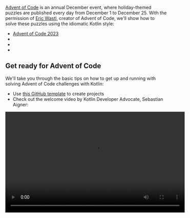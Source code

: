 [//]: # (title: Advent of Code puzzles in idiomatic Kotlin)

[Advent of Code](https://adventofcode.com/) is an annual December event, where holiday-themed puzzles are published
every day from December 1 to December 25. With the permission of [Eric Wastl](http://was.tl/), creator of Advent of Code,
we'll show how to solve these puzzles using the idiomatic Kotlin style:

* [Advent of Code 2023](https://www.youtube.com/playlist?list=PLlFc5cFwUnmzk0wvYW4aTl57F2VNkFisU)
* [](#advent-of-code-2022)
* [](#advent-of-code-2021)
* [](#advent-of-code-2020)

## Get ready for Advent of Code

We'll take you through the basic tips on how to get up and running with solving Advent of Code challenges with Kotlin:

* Use [this GitHub template](https://github.com/kotlin-hands-on/advent-of-code-kotlin-template) to create projects
* Check out the welcome video by Kotlin Developer Advocate, Sebastian Aigner:

<video width="560" height="315" src="https://youtu.be/6-XSehwRgSY" title="Get Ready for Advent of Code 2021"/>

## Advent of Code 2022

### Day 1: Calorie counting

Learn about the [Kotlin Advent of Code template](https://github.com/kotlin-hands-on/advent-of-code-kotlin-template) and convenience functions for working with strings and collections in Kotlin, 
such as [`maxOf()`](https://kotlinlang.org/api/latest/jvm/stdlib/kotlin.collections/max-of.html) and [`sumOf()`](https://kotlinlang.org/api/latest/jvm/stdlib/kotlin.collections/sum-of.html).
See how extension functions can help you structure your solution in a nice manner.

* Read the puzzle description on [Advent of Code](https://adventofcode.com/2022/day/1)
* Check out the solution in the video:

![YouTube](youtube.svg){width=25}{type="joined"} [Advent of Code 2022 Day 1 | Kotlin](https://www.youtube.com/watch?v=ntbsbqLCKDs)

### Day 2: Rock paper scissors

Understand operations on the `Char` type in Kotlin, see how the `Pair` type and the `to` constructor work well with pattern matching.
Understand how to order your own objects using the [`compareTo()`](https://kotlinlang.org/api/latest/jvm/stdlib/kotlin/-comparable/compare-to.html) function.

* Read the puzzle description on [Advent of Code](https://adventofcode.com/2022/day/2)
* Check out the solution in the video:

![YouTube](youtube.svg){width=25}{type="joined"} [Advent of Code 2022 Day 2 | Kotlin](https://www.youtube.com/watch?v=Fn0SY2yGDSA)

### Day 3: Rucksack reorganization

Learn how the [kotlinx.benchmark](https://github.com/Kotlin/kotlinx-benchmark) library helps
you understand the performance characteristics of your code.
See how set operations like `intersect` can help you select overlapping data,
and see performance comparisons between different implementations of the same solution.

* Read the puzzle description on [Advent of Code](https://adventofcode.com/2022/day/3)
* Check out the solution in the video:

![YouTube](youtube.svg){width=25}{type="joined"} [Advent of Code 2022 Day 3 | Kotlin](https://www.youtube.com/watch?v=IPLfo4zXNjk)

### Day 4: Camp cleanup

See how `infix` and `operator` functions can make your code more expressive,
and how extension functions for the `String` and `IntRange` types make it easy to parse input.

* Read the puzzle description on [Advent of Code](https://adventofcode.com/2022/day/4)
* Check out the solution in the video:

![YouTube](youtube.svg){width=25}{type="joined"} [Advent of Code 2022 Day 4 | Kotlin](https://www.youtube.com/watch?v=dBIbr55YS0A)

### Day 5: Supply stacks

Learn about constructing more complex objects with factory functions,
how to use regular expressions, and the double-ended [`ArrayDeque`](https://kotlinlang.org/api/latest/jvm/stdlib/kotlin.collections/-array-deque/) type.

* Read the puzzle description on [Advent of Code](https://adventofcode.com/2022/day/5)
* Check out the solution in the video:

![YouTube](youtube.svg){width=25}{type="joined"} [Advent of Code 2022 Day 5 | Kotlin](https://www.youtube.com/watch?v=lKq6r5Nt8Yo)

### Day 6: Tuning trouble

See more in-depth performance investigations with the [kotlinx.benchmark](https://github.com/Kotlin/kotlinx-benchmark) library,
comparing the characteristics of 16 different variations of the same solution.

* Read the puzzle description on [Advent of Code](https://adventofcode.com/2022/day/6)
* Check out the solution in the video:

![YouTube](youtube.svg){width=25}{type="joined"} [Advent of Code 2022 Day 6 | Kotlin](https://www.youtube.com/watch?v=VbBhaQhW0zk)

### Day 7: No space left on device

Learn how to model tree structures, and see a demo of generating Kotlin code programmatically.

* Read the puzzle description on [Advent of Code](https://adventofcode.com/2022/day/7)
* Check out the solution in the video:

![YouTube](youtube.svg){width=25}{type="joined"} [Advent of Code 2022 Day 7 | Kotlin](https://www.youtube.com/watch?v=Q819VW8yxFo)

### Day 8: Treetop tree house

See the `sequence` builder in action,
and how far a first draft of a program and an idiomatic Kotlin solution can differ (with special guest Roman Elizarov!).

* Read the puzzle description on [Advent of Code](https://adventofcode.com/2022/day/8)
* Check out the solution in the video:

![YouTube](youtube.svg){width=25}{type="joined"} [Advent of Code 2022 Day 8 | Kotlin](https://www.youtube.com/watch?v=6d6FXFh-UdA)

### Day 9: Rope bridge

See the `run` function, labeled returns, and convenient standard library functions like `coerceIn`, or `zipWithNext`.
See how you can construct lists of given sizes using the `List` and `MutableList` constructors,
and get a peek at a Kotlin-based visualization of the problem statement.

* Read the puzzle description on [Advent of Code](https://adventofcode.com/2022/day/9)
* Check out the solution in the video:

![YouTube](youtube.svg){width=25}{type="joined"} [Advent of Code 2022 Day 9 | Kotlin](https://www.youtube.com/watch?v=ShU9dNUa_3g)

### Day 10: Cathode-ray tube

Learn how ranges and the `in` operator make checking ranges natural,
how function parameters can be turned into receivers, and a brief exploration of the `tailrec` modifier.

* Read the puzzle description on [Advent of Code](https://adventofcode.com/2022/day/10)
* Check out the solution in the video:

![YouTube](youtube.svg){width=25}{type="joined"} [Advent of Code 2022 Day 10 | Kotlin](https://www.youtube.com/watch?v=KVyeNmFHoL4)

### Day 11: Monkey in the middle

See how you can move from mutable,
imperative code to a more functional approach that makes use of immutable and read-only data structures.
Learn about context receivers and how our guest built his own visualization library just for Advent of Code.

* Read the puzzle description on [Advent of Code](https://adventofcode.com/2022/day/11)
* Check out the solution in the video:

![YouTube](youtube.svg){width=25}{type="joined"} [Advent of Code 2022 Day 11 | Kotlin](https://www.youtube.com/watch?v=1eBSyPe_9j0)

### Day 12: Hill Climbing algorithm

Use queues, `ArrayDeque`, function references, and the `tailrec` modifier to solve path finding problems with Kotlin.

* Read the puzzle description on [Advent of Code](https://adventofcode.com/2022/day/12)
* Check out the solution in the video:

![YouTube](youtube.svg){width=25}{type="joined"} [Advent of Code 2022 Day 12 | Kotlin](https://www.youtube.com/watch?v=tJ74hi_3sk8)

## Advent of Code 2021

> Read our [blog post about Advent of Code 2021](https://blog.jetbrains.com/kotlin/2021/11/advent-of-code-2021-in-kotlin/)
> 
{style="tip"}

### Day 1: Sonar sweep

Apply windowed and count functions to work with pairs and triplets of integers.

* Read the puzzle description on [Advent of Code](https://adventofcode.com/2021/day/1)
* Check out the solution from Anton Arhipov on the [Kotlin Blog](https://blog.jetbrains.com/kotlin/2021/12/advent-of-code-2021-in-kotlin-day-1)
  or watch the video:

![YouTube](youtube.svg){width=25}{type="joined"} [Advent of Code 2021 in Kotlin, Day 1: Sonar Sweep](https://www.youtube.com/watch?v=76IzmtOyiHw)

### Day 2: Dive!

Learn about destructuring declarations and the `when` expression.

* Read the puzzle description on [Advent of Code](https://adventofcode.com/2021/day/2)
* Check out the solution from Pasha Finkelshteyn on [GitHub](https://github.com/asm0dey/aoc-2021/blob/main/src/Day02.kt)
  or watch the video:

![YouTube](youtube.svg){width=25}{type="joined"} [Advent of Code 2021 in Kotlin, Day 2: Dive!](https://www.youtube.com/watch?v=4A2WwniJdNc)

### Day 3: Binary diagnostic

Explore different ways to work with binary numbers.

* Read the puzzle description on [Advent of Code](https://adventofcode.com/2021/day/3)
* Check out the solution from Sebastian Aigner on [Kotlin Blog](https://blog.jetbrains.com/kotlin/2021/12/advent-of-code-2021-in-kotlin-day-3/)
  or watch the video:

![YouTube](youtube.svg){width=25}{type="joined"} [Advent of Code 2021 in Kotlin, Day 3: Binary Diagnostic](https://www.youtube.com/watch?v=mF2PTnnOi8w)

### Day 4: Giant squid

Learn how to parse the input and introduce some domain classes for more convenient processing.

* Read the puzzle description on [Advent of Code](https://adventofcode.com/2021/day/4)
* Check out the solution from Anton Arhipov on the [GitHub](https://github.com/antonarhipov/advent-of-code-2021/blob/main/src/Day04.kt)
  or watch the video:

![YouTube](youtube.svg){width=25}{type="joined"} [Advent of Code 2021 in Kotlin, Day 4: Giant Squid](https://www.youtube.com/watch?v=wL6sEoLezPQ)

## Advent of Code 2020

> You can find all the solutions for the Advent of Code 2020 puzzles in our [GitHub repository](https://github.com/kotlin-hands-on/advent-of-code-2020/).
>
{style="tip"}

### Day 1: Report repair

Explore input handling, iterating over a list, different ways of building a map, and using the [`let`](scope-functions.md#let)
function to simplify your code.

* Read the puzzle description on [Advent of Code](https://adventofcode.com/2020/day/1)
* Check out the solution from Svetlana Isakova on the [Kotlin Blog](https://blog.jetbrains.com/kotlin/2021/07/advent-of-code-in-idiomatic-kotlin/)
or watch the video:

![YouTube](youtube.svg){width=25}{type="joined"} [Learn Kotlin With the Kotlin Team: Advent of Code 2020 #1](https://www.youtube.com/watch?v=o4emra1xm88)

### Day 2: Password philosophy

Explore string utility functions, regular expressions, operations on collections, and how the [`let`](scope-functions.md#let)
function can be helpful to transform your expressions.

* Read the puzzle description on [Advent of Code](https://adventofcode.com/2020/day/2)
* Check out the solution from Svetlana Isakova on the [Kotlin Blog](https://blog.jetbrains.com/kotlin/2021/07/advent-of-code-in-idiomatic-kotlin-day2/)
or watch the video:

![YouTube](youtube.svg){width=25}{type="joined"} [Learn Kotlin with The Kotlin Team: Advent of Code 2020 #2](https://www.youtube.com/watch?v=MyvJ7G6aErQ)

### Day 3: Toboggan trajectory

Compare imperative and more functional code styles, work with pairs and the [`reduce()`](https://kotlinlang.org/api/latest/jvm/stdlib/kotlin.collections/reduce.html)
function, edit code in the column selection mode, and fix integer overflows.

* Read the puzzle description on [Advent of Code](https://adventofcode.com/2020/day/3)
* Check out the solution from Mikhail Dvorkin on [GitHub](https://github.com/kotlin-hands-on/advent-of-code-2020/blob/master/src/day03/day3.kt)
or watch the video:

![YouTube](youtube.svg){width=25}{type="joined"} [Learn Kotlin with the Kotlin Team: Advent of Code 2020 #3](https://www.youtube.com/watch?v=ounCIclwOAw)

### Day 4: Passport processing

Apply the [`when`](control-flow.md#when-expression) expression and explore different ways of how to validate the input:
utility functions, working with ranges, checking set membership, and matching a particular regular expression.

* Read the puzzle description on [Advent of Code](https://adventofcode.com/2020/day/4)
* Check out the solution from Sebastian Aigner on the [Kotlin Blog](https://blog.jetbrains.com/kotlin/2021/09/validating-input-advent-of-code-in-kotlin/)
or watch the video:

![YouTube](youtube.svg){width=25}{type="joined"} [Learn Kotlin with the Kotlin Team: Advent of Code 2020 #4](https://www.youtube.com/watch?v=-kltG4Ztv1s)

### Day 5: Binary boarding

Use the Kotlin standard library functions (`replace()`, `toInt()`, `find()`) to work with the binary representation of numbers,
explore powerful local functions, and learn how to use the `max()` function in Kotlin 1.5.

* Read the puzzle description on [Advent of Code](https://adventofcode.com/2020/day/5)
* Check out the solution from Svetlana Isakova on the [Kotlin Blog](https://blog.jetbrains.com/kotlin/2021/09/idiomatic-kotlin-binary-representation/)
or watch the video:

![YouTube](youtube.svg){width=25}{type="joined"} [Learn Kotlin with the Kotlin Team: Advent of Code 2020 #5](https://www.youtube.com/watch?v=XEFna3xyxeY)

### Day 6: Custom customs

Learn how to group and count characters in strings and collections using the standard library functions: `map()`,
`reduce()`, `sumOf()`, `intersect()`, and `union()`.

* Read the puzzle description on [Advent of Code](https://adventofcode.com/2020/day/6)
* Check out the solution from Anton Arhipov on the [Kotlin Blog](https://blog.jetbrains.com/kotlin/2021/09/idiomatic-kotlin-set-operations/)
or watch the video:

![YouTube](youtube.svg){width=25}{type="joined"} [Learn Kotlin with the Kotlin Team: Advent of Code 2020 #6](https://www.youtube.com/watch?v=QLAB0kZ-Tqc)

### Day 7: Handy haversacks

Learn how to use regular expressions, use Java's `compute()` method for HashMaps from Kotlin for dynamic calculations
of the value in the map, use the `forEachLine()` function to read files, and compare two types of search algorithms:
depth-first and breadth-first.

* Read the puzzle description on [Advent of Code](https://adventofcode.com/2020/day/7)
* Check out the solution from Pasha Finkelshteyn on the [Kotlin Blog](https://blog.jetbrains.com/kotlin/2021/09/idiomatic-kotlin-traversing-trees/)
or watch the video:

![YouTube](youtube.svg){width=25}{type="joined"} [Learn Kotlin with the Kotlin Team: Advent of Code 2020 #7](https://www.youtube.com/watch?v=KyZiveDXWHw)

### Day 8: Handheld halting

Apply sealed classes and lambdas to represent instructions, apply Kotlin sets to discover loops in the program execution,
use sequences and the `sequence { }` builder function to construct a lazy collection, and try the experimental
`measureTimedValue()` function to check performance metrics.

* Read the puzzle description on [Advent of Code](https://adventofcode.com/2020/day/8)
* Check out the solution from Sebastian Aigner on the [Kotlin Blog](https://blog.jetbrains.com/kotlin/2021/10/idiomatic-kotlin-simulating-a-console/)
or watch the video:

![YouTube](youtube.svg){width=25}{type="joined"} [Learn Kotlin with the Kotlin Team: Advent of Code 2020 #8](https://www.youtube.com/watch?v=0GWTTSMatO8)

### Day 9: Encoding error

Explore different ways to manipulate lists in Kotlin using the `any()`, `firstOrNull()`, `firstNotNullOfOrNull()`,
`windowed()`, `takeIf()`, and `scan()` functions, which exemplify an idiomatic Kotlin style.

* Read the puzzle description on [Advent of Code](https://adventofcode.com/2020/day/9)
* Check out the solution from Svetlana Isakova on the [Kotlin Blog](https://blog.jetbrains.com/kotlin/2021/10/idiomatic-kotlin-working-with-lists/)
or watch the video:

![YouTube](youtube.svg){width=25}{type="joined"} [Learn Kotlin with the Kotlin Team: Advent of Code 2020 #9](https://www.youtube.com/watch?v=vj3J9MuF1mI)

## What's next?

* Complete more tasks with [Kotlin Koans](koans.md) 
* Create working applications with the free [Kotlin Core track](https://hyperskill.org/tracks?category=4&utm_source=jbkotlin_hs&utm_medium=referral&utm_campaign=kotlinlang-docs&utm_content=button_1&utm_term=22.03.23) by JetBrains Academy
